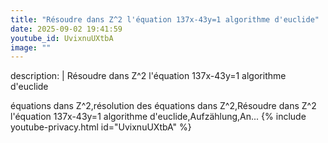 ```yaml
---
title: "Résoudre dans Z^2 l'équation 137x-43y=1 algorithme d'euclide"
date: 2025-09-02 19:41:59 
youtube_id: UvixnuUXtbA
image: ""
---
```

description: |
  Résoudre dans Z^2 l'équation 137x-43y=1 algorithme d'euclide
  
  équations dans Z^2,résolution des équations dans Z^2,Résoudre dans Z^2 l'équation 137x-43y=1 algorithme d'euclide,Aufzählung,An...
{% include youtube-privacy.html id="UvixnuUXtbA" %}
